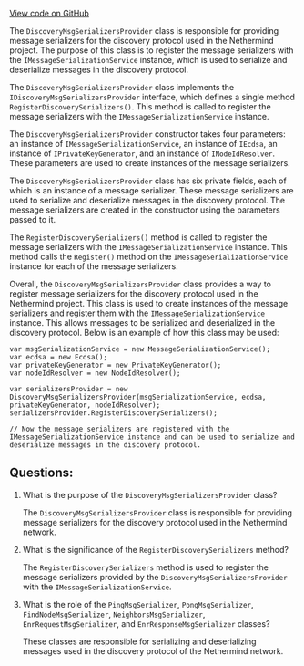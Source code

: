 [View code on GitHub](https://github.com/nethermindeth/nethermind/Nethermind.Network.Discovery/Serializers/DiscoveryMsgSerializersProvider.cs)

The `DiscoveryMsgSerializersProvider` class is responsible for providing message serializers for the discovery protocol used in the Nethermind project. The purpose of this class is to register the message serializers with the `IMessageSerializationService` instance, which is used to serialize and deserialize messages in the discovery protocol.

The `DiscoveryMsgSerializersProvider` class implements the `IDiscoveryMsgSerializersProvider` interface, which defines a single method `RegisterDiscoverySerializers()`. This method is called to register the message serializers with the `IMessageSerializationService` instance.

The `DiscoveryMsgSerializersProvider` constructor takes four parameters: an instance of `IMessageSerializationService`, an instance of `IEcdsa`, an instance of `IPrivateKeyGenerator`, and an instance of `INodeIdResolver`. These parameters are used to create instances of the message serializers.

The `DiscoveryMsgSerializersProvider` class has six private fields, each of which is an instance of a message serializer. These message serializers are used to serialize and deserialize messages in the discovery protocol. The message serializers are created in the constructor using the parameters passed to it.

The `RegisterDiscoverySerializers()` method is called to register the message serializers with the `IMessageSerializationService` instance. This method calls the `Register()` method on the `IMessageSerializationService` instance for each of the message serializers.

Overall, the `DiscoveryMsgSerializersProvider` class provides a way to register message serializers for the discovery protocol used in the Nethermind project. This class is used to create instances of the message serializers and register them with the `IMessageSerializationService` instance. This allows messages to be serialized and deserialized in the discovery protocol. Below is an example of how this class may be used:

```
var msgSerializationService = new MessageSerializationService();
var ecdsa = new Ecdsa();
var privateKeyGenerator = new PrivateKeyGenerator();
var nodeIdResolver = new NodeIdResolver();

var serializersProvider = new DiscoveryMsgSerializersProvider(msgSerializationService, ecdsa, privateKeyGenerator, nodeIdResolver);
serializersProvider.RegisterDiscoverySerializers();

// Now the message serializers are registered with the IMessageSerializationService instance and can be used to serialize and deserialize messages in the discovery protocol.
```
## Questions: 
 1. What is the purpose of the `DiscoveryMsgSerializersProvider` class?
    
    The `DiscoveryMsgSerializersProvider` class is responsible for providing message serializers for the discovery protocol used in the Nethermind network.

2. What is the significance of the `RegisterDiscoverySerializers` method?
    
    The `RegisterDiscoverySerializers` method is used to register the message serializers provided by the `DiscoveryMsgSerializersProvider` with the `IMessageSerializationService`.

3. What is the role of the `PingMsgSerializer`, `PongMsgSerializer`, `FindNodeMsgSerializer`, `NeighborsMsgSerializer`, `EnrRequestMsgSerializer`, and `EnrResponseMsgSerializer` classes?
    
    These classes are responsible for serializing and deserializing messages used in the discovery protocol of the Nethermind network.